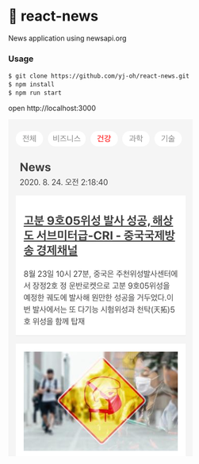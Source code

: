 # 📰 react-news
News application using newsapi.org

### Usage
```bash
$ git clone https://github.com/yj-oh/react-news.git
$ npm install
$ npm run start
```

open http://localhost:3000

![application](.README_images/app.png)
